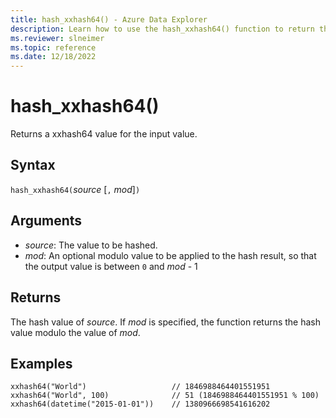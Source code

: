 ```yaml
---
title: hash_xxhash64() - Azure Data Explorer
description: Learn how to use the hash_xxhash64() function to return the xxhash64 value of the input.
ms.reviewer: slneimer
ms.topic: reference
ms.date: 12/18/2022
---
```

# hash_xxhash64()

Returns a xxhash64 value for the input value.

## Syntax

`hash_xxhash64(`*source* [`,` *mod*]`)`

## Arguments

* *source*: The value to be hashed.
* *mod*: An optional modulo value to be applied to the hash result, so that
  the output value is between `0` and *mod* - 1

## Returns

The hash value of *source*. If *mod* is specified, the function returns the hash value modulo the value of *mod*.

## Examples

```kusto
xxhash64("World")                   // 1846988464401551951
xxhash64("World", 100)              // 51 (1846988464401551951 % 100)
xxhash64(datetime("2015-01-01"))    // 1380966698541616202
```
